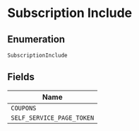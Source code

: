 
# Subscription Include

## Enumeration

`SubscriptionInclude`

## Fields

| Name |
|  --- |
| `COUPONS` |
| `SELF_SERVICE_PAGE_TOKEN` |

